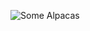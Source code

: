 ![Some Alpacas](https://user-images.githubusercontent.com/74312582/186636460-568b5dca-05b8-403d-a2ec-454a0bdcce0f.jpeg)
